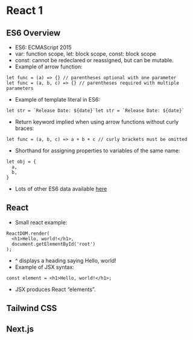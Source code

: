 # React 1


## ES6 Overview
- ES6: ECMAScript 2015
- var: function scope, let: block scope, const: block scope
- const: cannot be redeclared or reassigned, but can be mutable. 
- Example of arrow function:
```
let func = (a) => {} // parentheses optional with one parameter
let func = (a, b, c) => {} // parentheses required with multiple parameters
```
- Example of template literal in ES6:
```
let str = `Release Date: ${date}`let str = `Release Date: ${date}`
```
- Return keyword implied when using arrow functions without curly braces:
```
let func = (a, b, c) => a + b + c // curly brackets must be omitted
```
- Shorthand for assigning properties to variables of the same name:
```
let obj = {
  a,
  b,
}
```
- Lots of other ES6 data available [here](https://www.taniarascia.com/es6-syntax-and-feature-overview/)


## React
- Small react example:
```
ReactDOM.render(
  <h1>Hello, world!</h1>,
  document.getElementById('root')
);
```
- ^ displays a heading saying Hello, world!
- Example of JSX syntax:
```
const element = <h1>Hello, world!</h1>;
```
- JSX produces React “elements”.











## Tailwind CSS

## Next.js

